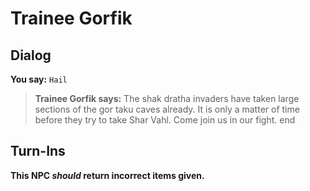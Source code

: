 # Trainee Gorfik


## Dialog

**You say:** `Hail`



>**Trainee Gorfik says:** The shak dratha invaders have taken large sections of the gor taku caves already. It is only a matter of time before they try to take Shar Vahl. Come join us in our fight.
end



## Turn-Ins



**This NPC *should* return incorrect items given.**





